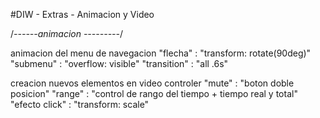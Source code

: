 #DIW - Extras - Animacion y Video

/*------animacion ---------*/

animacion del menu de navegacion
"flecha" : "transform: rotate(90deg)"
"submenu" : "overflow: visible"
"transition" : "all .6s"

creacion nuevos elementos en video controler
"mute" : "boton doble posicion"
"range" : "control de rango del tiempo + tiempo real y total"
"efecto click" : "transform: scale"

